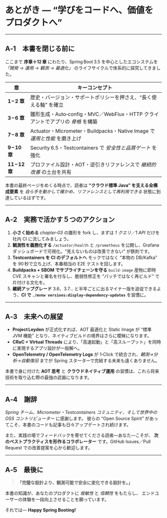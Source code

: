 # あとがき — “学びをコードへ、価値をプロダクトへ”

---

## A‑1　本書を閉じる前に

ここまで **序章＋12 章** にわたり、Spring Boot 3.5 を中心としたエコシステムを
*「開発 → 運用 → 観測 → 最適化」* のライフサイクルで体系的に探究してきました。

| 章             | キーコンセプト                                                     |
| ------------- | ----------------------------------------------------------- |
| **1 – 2 章**   | 歴史・バージョン・サポートポリシーを押さえ、“長く使える軸” を確立                          |
| **3 – 6 章**   | 雛形生成・Auto‑config・MVC／WebFlux・HTTP クライアントでアプリの *骨格* を構築      |
| **7 – 8 章**   | Actuator・Micrometer・Buildpacks・Native Image で *運用と性能* を磨き上げ |
| **9 – 10 章**   | Security 6.5・Testcontainers で *安全性と品質ゲート* を強化               |
| **11 – 12 章** | プロファイル設計・AOT・逆引きリファレンスで *継続的改善* の土台を共有                      |

本書の最終ページをめくる時点で、読者は **“クラウド標準 Java” を支える全構成要素** を
*自ら手を動かして確かめ、リファレンスとして再利用できる* 状態に到達しているはずです。

---

## A‑2　実務で活かす５つのアクション

1. **小さく始める**
   *chapter‑03* の雛形を fork し、まずは *1 クエリ／1 API* だけを社内 CI に流してみましょう。
2. **観測性を義務化する**
   `/actuator/health` と `/prometheus` を公開し、Grafana ダッシュボードで可視化。“見えないものは改善できない” が鉄則です。
3. **Testcontainers を CI のデフォルトへ**
   モックではなく “本物の DB/Kafka” を 90 秒で立ち上げ、本番相当の E2E テストを回します。
4. **Buildpacks + SBOM でサプライチェーンを守る**
   `build-image` 産物に即時 CVE スキャンと署名を付与し、脆弱性修正を “パッチではなく再ビルド” で片付ける文化を。
5. **継続アップグレード**
   3.6、3.7… と半年ごとに出るマイナー版を追従できるよう、**CI で `./mvnw versions:display-dependency-updates`** を習慣に。

---

## A‑3　未来への展望

* **Project Leyden** が正式化すれば、AOT 最適化と Static Image が “標準 JVM 機能” となり、ネイティブビルドの境界はさらに曖昧になります。
* **CRaC + Virtual Threads** により、「高速起動」と「高スループット」を同時に実現するアプリ設計が一般解へ。
* **OpenTelemetry / OpenTelemetry Logs** が 1‑Click で統合され、*観測→分析→自動復旧* までが Spring スターターで完結する未来も遠くありません。

本書で身に付けた **AOT 思考** と **クラウドネイティブ運用** の習慣は、これら将来技術を取り込む際の最強の武器になります。

---

## A‑4　謝辞

*Spring チーム、Micrometer・Testcontainers コミュニティ、そして世界中の OSS コントリビューター* に感謝します。
彼らの “Open Source Spirit” があってこそ、本書のコードも記事も日々アップデートされ続けます。

また、実践の場でフィードバックを寄せてくださる読者—あなた—こそが、
**次のベストプラクティスを形作るコラボレーター** です。GitHub Issues／Pull Request での改善提案を心から歓迎します。

---

## A‑5　最後に

> **「完璧な設計より、観測可能で安全に変化できる設計を。」**

本書の知識が、あなたのプロダクトに *俊敏性* と *信頼性* をもたらし、
エンドユーザーの体験を一段向上させることを願っています。

それでは—
**Happy Spring Booting!**
